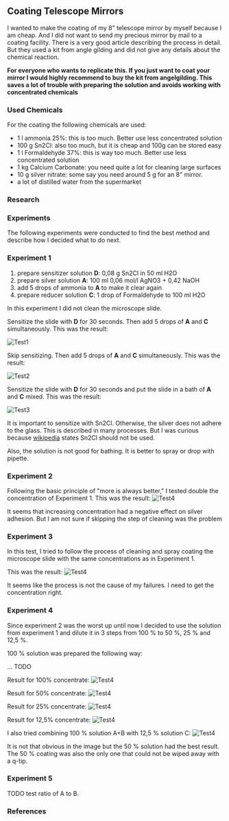 ## Coating Telescope Mirrors

I wanted to make the coating of my 8" telescope mirror by myself because I am cheap. And I did not want to send my precious mirror by mail to a coating facility. There is a very good article describing the process in detail. But they used a kit from angle gilding and did not give any details about the chemical reaction.

**For everyone who wants to replicate this. If you just want to coat your mirror I would highly recommend to buy the kit from angelgilding. This saves a lot of trouble with preparing the solution and avoids working with concentrated chemicals**

### Used Chemicals

For the coating the following chemicals are used:

* 1 l ammonia 25%: this is too much. Better use less concentrated solution
* 100 g Sn2Cl: also too much, but it is cheap and 100g can be stored easy
* 1 l Formaldehyde 37%: this is way too much. Better use less concentrated solution
* 1 kg Calcium Carbonate: you need quite a lot for cleaning large surfaces
* 10 g silver nitrate: some say you need around 5 g for an 8" mirror.
* a lot of distilled water from the supermarket

### Research

### Experiments

The following experiments were conducted to find the best method and describe how I decided what to do next.

### Experiment 1

1. prepare sensitizer solution **D**: 0,08 g Sn2Cl in 50 ml H2O
2. prepare silver solution **A**: 100 ml 0,06 mol/l AgNO3 + 0,42 NaOH
3. add 5 drops of ammonia to **A** to make it clear again
4. prepare reducer solution **C**: 1 drop of Formaldehyde to 100 ml H2O
 
In this experiment I did not clean the microscope slide.

Sensitize the slide with **D** for 30 seconds. Then add 5 drops of **A** and **C** simultaneously.
This was the result:

![Test1](/img/20220404/DSC01289.JPG)

Skip sensitizing. Then add 5 drops of **A** and **C** simultaneously.
This was the result:

![Test2](/img/20220404/DSC01291.JPG)

Sensitize the slide with **D** for 30 seconds and put the slide in a bath of **A** and **C** mixed.
This was the result:

![Test3](/img/20220404/DSC01290.JPG)

It is important to sensitize with Sn2Cl. Otherwise, the silver does not adhere to the glass. This is described in many processes. But I was curious because [wikipedia](https://en.wikipedia.org/wiki/Tollens%27_reagent) states Sn2Cl should not be used.

Also, the solution is not good for bathing. It is better to spray or drop with pipette.

### Experiment 2

Following the basic principle of "more is always better," I tested double the concentration of Experiment 1.
This was the result:
![Test4](/img/20220404/DSC01292.JPG)

It seems that increasing concentration had a negative effect on silver adhesion.
But I am not sure if skipping the step of cleaning was the problem

### Experiment 3

In this test, I tried to follow the process of cleaning and spray coating the microscope slide with the same concentrations as in Experiment 1.

This was the result:
![Test4](/img/20220404/DSC01293.JPG)

It seems like the process is not the cause of my failures. I need to get the concentration right.

### Experiment 4

Since experiment 2 was the worst up until now I decided to use the solution from experiment 1 and dilute it in 3 steps from 100 % to 50 %, 25 % and 12,5 %. 

100 % solution was prepared the following way:

... TODO

Result for 100% concentrate:
![Test4](/img/20220404/DSC01284.JPG)

Result for 50% concentrate:
![Test4](/img/20220404/DSC01285.JPG)

Result for 25% concentrate:
![Test4](/img/20220404/DSC01286.JPG)

Result for 12,5% concentrate:
![Test4](/img/20220404/DSC01287.JPG)

I also tried combining 100 % solution A+B with 12,5 % solution C:
![Test4](/img/20220404/DSC01288.JPG)

It is not that obvious in the image but the 50 % solution had the best result. The 50 % coating was also the only one that could not be wiped away with a q-tip.

### Experiment 5

TODO test ratio of A to B. 

### References



